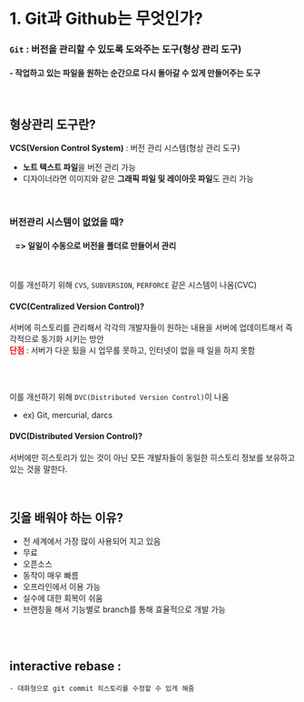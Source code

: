 # 1. Git과 Github는 무엇인가?

### `Git` : 버전을 관리할 수 있도록 도와주는 도구(형상 관리 도구)

#### - 작업하고 있는 파일을 원하는 순간으로 다시 돌아갈 수 있게 만들어주는 도구

<br/>

## 형상관리 도구란?

**VCS(Version Control System)** : 버전 관리 시스템(형상 관리 도구)

- **노트 텍스트 파일**을 버전 관리 가능
- 디자이너라면 이미지와 같은 **그래픽 파일 및 레이아웃 파일**도 관리 가능

<br/>

### 버전관리 시스템이 없었을 때?

#### &nbsp;&nbsp;&nbsp;=> 일일이 수동으로 버전을 폴더로 만들어서 관리

<br/>

이를 개선하기 위해 `CVS`, `SUBVERSION`, `PERFORCE` 같은 시스템이 나옴(CVC)<br/>

#### CVC(Centralized Version Control)?

서버에 히스토리를 관리해서 각각의 개발자들이 원하는 내용을 서버에 업데이트해서 즉각적으로 동기화 시키는 방안<br/>
**<span style="color:red">단점</span>** : 서버가 다운 됬을 시 업무를 못하고, 인터넷이 없을 때 일을 하지 못함

<br/>
<br/>

이를 개선하기 위해 `DVC(Distributed Version Control)`이 나옴

- ex) Git, mercurial, darcs<br/>

#### DVC(Distributed Version Control)?

서버에만 히스토리가 있는 것이 아닌 모든 개발자들이 동일한 히스토리 정보를 보유하고 있는 것을 말한다.

<br/>

## 깃을 배워야 하는 이유?

- 전 세계에서 가장 많이 사용되어 지고 있음
- 무료
- 오픈소스
- 동작이 매우 빠름
- 오프라인에서 이용 가능
- 실수에 대한 회복이 쉬움
- 브랜칭을 해서 기능별로 branch를 통해 효율적으로 개발 가능


<br/>
<br/>

## interactive rebase :
    - 대화형으로 git commit 히스토리를 수정할 수 있게 해줌